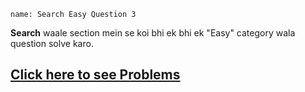 ```ngMeta
name: Search Easy Question 3
```

**Search** waale section mein se koi bhi ek bhi ek "Easy" category wala question solve karo.

## [Click here to see Problems](https://www.hackerrank.com/domains/algorithms?filters%5Bsubdomains%5D%5B%5D=search)
